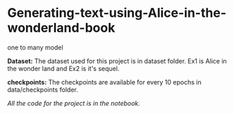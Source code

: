 # Generating-text-using-Alice-in-the-wonderland-book
one to many model 

**Dataset:**
The dataset used for this project is in dataset folder. Ex1 is Alice in the wonder land and Ex2 is it's sequel.

**checkpoints:**
The checkpoints are available for every 10 epochs in data/checkpoints folder.

*All the code for the project is in the notebook.*
 
